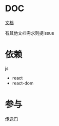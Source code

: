


# DOC
[文档](/doc/README.md)

有其他文档需求则提issue


# 依赖

js
- react
- react-dom

# 参与
[传送门](./README.dev.md)

